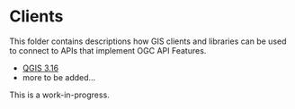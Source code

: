 # Clients

This folder contains descriptions how GIS clients and libraries can be used to connect to APIs that implement OGC API Features.

- [QGIS 3.16](qgis.md)
- more to be added...

This is a work-in-progress.
